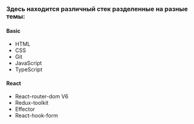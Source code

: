 ### Здесь находится различный стек разделенные на разные темы:

#### Basic

- HTML
- CSS
- Git
- JavaScript 
- TypeScript

#### React

- React-router-dom V6 
- Redux-toolkit
- Effector
- React-hook-form 